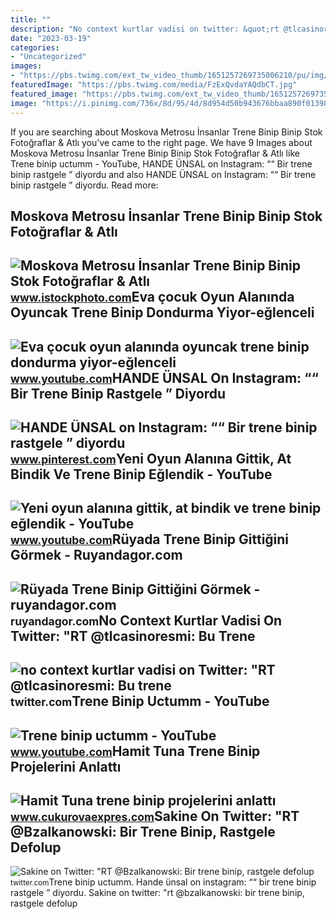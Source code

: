```yaml
---
title: ""
description: "No context kurtlar vadisi on twitter: &quot;rt @tlcasinoresmi: bu trene"
date: "2023-03-19"
categories:
- "Uncategorized"
images:
- "https://pbs.twimg.com/ext_tw_video_thumb/1651257269735006210/pu/img/_0bhsgubAhjjfEll.jpg"
featuredImage: "https://pbs.twimg.com/media/FzExQvdaYAQdbCT.jpg"
featured_image: "https://pbs.twimg.com/ext_tw_video_thumb/1651257269735006210/pu/img/_0bhsgubAhjjfEll.jpg"
image: "https://i.pinimg.com/736x/8d/95/4d/8d954d50b943676bbaa890f013988537.jpg"
---
```


If you are searching about Moskova Metrosu İnsanlar Trene Binip Binip Stok Fotoğraflar &amp; Atlı you've came to the right page. We have 9 Images about Moskova Metrosu İnsanlar Trene Binip Binip Stok Fotoğraflar &amp; Atlı like Trene binip uctumm - YouTube, HANDE ÜNSAL on Instagram: ““ Bir trene binip rastgele ” diyordu and also HANDE ÜNSAL on Instagram: ““ Bir trene binip rastgele ” diyordu. Read more:

Moskova Metrosu İnsanlar Trene Binip Binip Stok Fotoğraflar &amp; Atlı
----------------------------------------------------------------------

 ![Moskova Metrosu İnsanlar Trene Binip Binip Stok Fotoğraflar & Atlı](https://media.istockphoto.com/id/1309226585/tr/fotoğraf/moskova-metrosu-insanlar-trene-binip-binip.jpg?s=170667a&w=0&k=20&c=U6LOz94Y4cmnmehAOsGA1R6J7AHxY0_Ou9RYlZMdFuU=) <small>www.istockphoto.com</small>Eva çocuk Oyun Alanında Oyuncak Trene Binip Dondurma Yiyor-eğlenceli
--------------------------------------------------------------------

 ![Eva çocuk oyun alanında oyuncak trene binip dondurma yiyor-eğlenceli](https://i.ytimg.com/vi/xcVM9N8YAIg/maxresdefault.jpg) <small>www.youtube.com</small>HANDE ÜNSAL On Instagram: ““ Bir Trene Binip Rastgele ” Diyordu
---------------------------------------------------------------

 ![HANDE ÜNSAL on Instagram: ““ Bir trene binip rastgele ” diyordu](https://i.pinimg.com/736x/8d/95/4d/8d954d50b943676bbaa890f013988537.jpg) <small>www.pinterest.com</small>Yeni Oyun Alanına Gittik, At Bindik Ve Trene Binip Eğlendik - YouTube
---------------------------------------------------------------------

 ![Yeni oyun alanına gittik, at bindik ve trene binip eğlendik - YouTube](https://i.ytimg.com/vi/n-8EJLOFvMI/maxresdefault.jpg?sqp=-oaymwEmCIAKENAF8quKqQMa8AEB-AH-DoACuAiKAgwIABABGD0gUihyMA8=&rs=AOn4CLDA2xDNDT44NY28G77uZWnEkLhFXQ) <small>www.youtube.com</small>Rüyada Trene Binip Gittiğini Görmek - Ruyandagor.com
----------------------------------------------------

 ![Rüyada Trene Binip Gittiğini Görmek - ruyandagor.com](https://images.ruyandagor.com/2017/05/trene-binip-gittigini-gormek-1216.jpg) <small>ruyandagor.com</small>No Context Kurtlar Vadisi On Twitter: "RT @tlcasinoresmi: Bu Trene
------------------------------------------------------------------

 ![no context kurtlar vadisi on Twitter: "RT @tlcasinoresmi: Bu trene](https://pbs.twimg.com/ext_tw_video_thumb/1651257269735006210/pu/img/_0bhsgubAhjjfEll.jpg) <small>twitter.com</small>Trene Binip Uctumm - YouTube
----------------------------

 ![Trene binip uctumm - YouTube](https://i.ytimg.com/vi/sH7FOC6sKNI/maxresdefault.jpg) <small>www.youtube.com</small>Hamit Tuna Trene Binip Projelerini Anlattı
------------------------------------------

 ![Hamit Tuna trene binip projelerini anlattı](https://www.cukurovaexpres.com/images/haberler/2019/02/hamit_tuna_trene_binip_projelerini_anlatti_h128637_8f39e.JPG) <small>www.cukurovaexpres.com</small>Sakine On Twitter: "RT @Bzalkanowski: Bir Trene Binip, Rastgele Defolup
-----------------------------------------------------------------------

 ![Sakine on Twitter: "RT @Bzalkanowski: Bir trene binip, rastgele defolup](https://pbs.twimg.com/media/FzExQvdaYAQdbCT.jpg) <small>twitter.com</small>Trene binip uctumm. Hande ünsal on instagram: ““ bir trene binip rastgele ” diyordu. Sakine on twitter: "rt @bzalkanowski: bir trene binip, rastgele defolup
